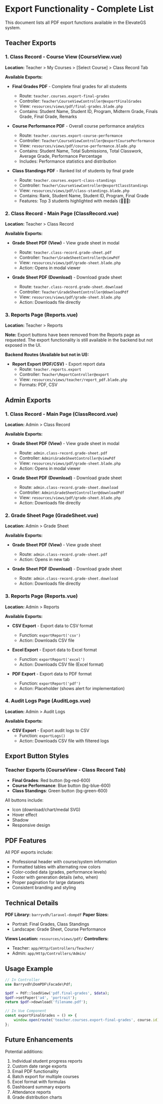 # Export Functionality - Complete List

This document lists all PDF export functions available in the ElevateGS system.

## Teacher Exports

### 1. Class Record - Course View (CourseView.vue)
**Location:** Teacher > My Courses > [Select Course] > Class Record Tab

**Available Exports:**
- **Final Grades PDF** - Complete final grades for all students
  - Route: `teacher.courses.export-final-grades`
  - Controller: `Teacher\CourseViewController@exportFinalGrades`
  - View: `resources/views/pdf/final-grades.blade.php`
  - Contains: Student Name, Student ID, Program, Midterm Grade, Finals Grade, Final Grade, Remarks
  
- **Course Performance PDF** - Overall course performance analytics
  - Route: `teacher.courses.export-course-performance`
  - Controller: `Teacher\CourseViewController@exportCoursePerformance`
  - View: `resources/views/pdf/course-performance.blade.php`
  - Contains: Student Name, Total Submissions, Total Classwork, Average Grade, Performance Percentage
  - Includes: Performance statistics and distribution

- **Class Standings PDF** - Ranked list of students by final grade
  - Route: `teacher.courses.export-class-standings`
  - Controller: `Teacher\CourseViewController@exportClassStandings`
  - View: `resources/views/pdf/class-standings.blade.php`
  - Contains: Rank, Student Name, Student ID, Program, Final Grade
  - Features: Top 3 students highlighted with medals (🥇🥈🥉)

### 2. Class Record - Main Page (ClassRecord.vue)
**Location:** Teacher > Class Record

**Available Exports:**
- **Grade Sheet PDF (View)** - View grade sheet in modal
  - Route: `teacher.class-record.grade-sheet.pdf`
  - Controller: `Teacher\GradeSheetController@viewPdf`
  - View: `resources/views/pdf/grade-sheet.blade.php`
  - Action: Opens in modal viewer

- **Grade Sheet PDF (Download)** - Download grade sheet
  - Route: `teacher.class-record.grade-sheet.download`
  - Controller: `Teacher\GradeSheetController@downloadPdf`
  - View: `resources/views/pdf/grade-sheet.blade.php`
  - Action: Downloads file directly

### 3. Reports Page (Reports.vue)
**Location:** Teacher > Reports

**Note:** Export buttons have been removed from the Reports page as requested. The export functionality is still available in the backend but not exposed in the UI.

**Backend Routes (Available but not in UI):**
- **Report Export (PDF/CSV)** - Export report data
  - Route: `teacher.reports.export`
  - Controller: `Teacher\ReportController@export`
  - View: `resources/views/teacher/report_pdf.blade.php`
  - Formats: PDF, CSV

## Admin Exports

### 1. Class Record - Main Page (ClassRecord.vue)
**Location:** Admin > Class Record

**Available Exports:**
- **Grade Sheet PDF (View)** - View grade sheet in modal
  - Route: `admin.class-record.grade-sheet.pdf`
  - Controller: `Admin\GradeSheetController@viewPdf`
  - View: `resources/views/pdf/grade-sheet.blade.php`
  - Action: Opens in modal viewer

- **Grade Sheet PDF (Download)** - Download grade sheet
  - Route: `admin.class-record.grade-sheet.download`
  - Controller: `Admin\GradeSheetController@downloadPdf`
  - View: `resources/views/pdf/grade-sheet.blade.php`
  - Action: Downloads file directly

### 2. Grade Sheet Page (GradeSheet.vue)
**Location:** Admin > Grade Sheet

**Available Exports:**
- **Grade Sheet PDF (View)** - View grade sheet
  - Route: `admin.class-record.grade-sheet.pdf`
  - Action: Opens in new tab

- **Grade Sheet PDF (Download)** - Download grade sheet
  - Route: `admin.class-record.grade-sheet.download`
  - Action: Downloads file directly

### 3. Reports Page (Reports.vue)
**Location:** Admin > Reports

**Available Exports:**
- **CSV Export** - Export data to CSV format
  - Function: `exportReport('csv')`
  - Action: Downloads CSV file
  
- **Excel Export** - Export data to Excel format
  - Function: `exportReport('excel')`
  - Action: Downloads CSV file (Excel format)
  
- **PDF Export** - Export data to PDF format
  - Function: `exportReport('pdf')`
  - Action: Placeholder (shows alert for implementation)

### 4. Audit Logs Page (AuditLogs.vue)
**Location:** Admin > Audit Logs

**Available Exports:**
- **CSV Export** - Export audit logs to CSV
  - Function: `exportLogs()`
  - Action: Downloads CSV file with filtered logs

## Export Button Styles

### Teacher Exports (CourseView - Class Record Tab)
- **Final Grades**: Red button (bg-red-600)
- **Course Performance**: Blue button (bg-blue-600)
- **Class Standings**: Green button (bg-green-600)

All buttons include:
- Icon (download/chart/medal SVG)
- Hover effect
- Shadow
- Responsive design

## PDF Features

All PDF exports include:
- Professional header with course/system information
- Formatted tables with alternating row colors
- Color-coded data (grades, performance levels)
- Footer with generation details (who, when)
- Proper pagination for large datasets
- Consistent branding and styling

## Technical Details

**PDF Library:** `barryvdh/laravel-dompdf`
**Paper Sizes:**
- Portrait: Final Grades, Class Standings
- Landscape: Grade Sheet, Course Performance

**Views Location:** `resources/views/pdf/`
**Controllers:**
- Teacher: `app/Http/Controllers/Teacher/`
- Admin: `app/Http/Controllers/Admin/`

## Usage Example

```php
// In Controller
use Barryvdh\DomPDF\Facade\Pdf;

$pdf = Pdf::loadView('pdf.final-grades', $data);
$pdf->setPaper('a4', 'portrait');
return $pdf->download('filename.pdf');
```

```javascript
// In Vue Component
const exportFinalGrades = () => {
    window.open(route('teacher.courses.export-final-grades', course.id), '_blank');
};
```

## Future Enhancements

Potential additions:
1. Individual student progress reports
2. Custom date range exports
3. Email PDF functionality
4. Batch export for multiple courses
5. Excel format with formulas
6. Dashboard summary exports
7. Attendance reports
8. Grade distribution charts
